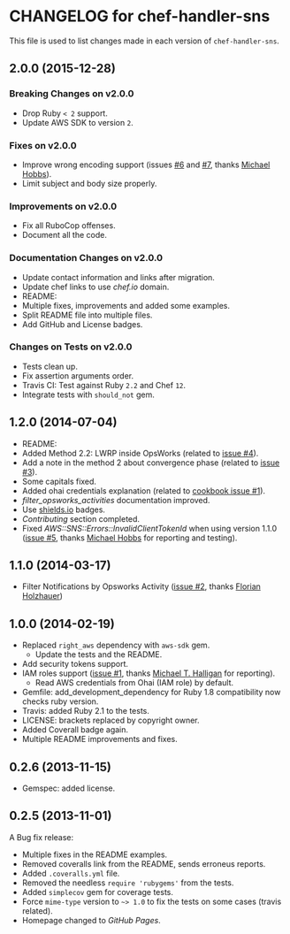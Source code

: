 # CHANGELOG for chef-handler-sns

This file is used to list changes made in each version of `chef-handler-sns`.

## 2.0.0 (2015-12-28)

### Breaking Changes on v2.0.0

* Drop Ruby `< 2` support.
* Update AWS SDK to version `2`.

### Fixes on v2.0.0

* Improve wrong encoding support (issues [#6](https://github.com/zuazo/chef-handler-sns/pull/7) and [#7](https://github.com/zuazo/chef-handler-sns/pull/7), thanks [Michael Hobbs](https://github.com/michaelshobbs)).
* Limit subject and body size properly.

### Improvements on v2.0.0

* Fix all RuboCop offenses.
* Document all the code.

### Documentation Changes on v2.0.0

* Update contact information and links after migration.
* Update chef links to use *chef.io* domain.
* README:
 * Multiple fixes, improvements and added some examples.
 * Split README file into multiple files.
 * Add GitHub and License badges.

### Changes on Tests on v2.0.0

* Tests clean up.
* Fix assertion arguments order.
* Travis CI: Test against Ruby `2.2` and Chef `12`.
* Integrate tests with `should_not` gem.

## 1.2.0 (2014-07-04)

* README:
 * Added Method 2.2: LWRP inside OpsWorks (related to [issue #4](https://github.com/zuazo/chef-handler-sns/issues/4)).
 * Add a note in the method 2 about convergence phase (related to [issue #3](https://github.com/zuazo/chef-handler-sns/issues/3)).
 * Some capitals fixed.
 * Added ohai credentials explanation (related to [cookbook issue #1](https://github.com/zuazo/chef_handler_sns-cookbook/issues/1)).
 * *filter_opsworks_activities* documentation improved.
 * Use [shields.io](http://shields.io/) badges.
 * *Contributing* section completed.
* Fixed *AWS::SNS::Errors::InvalidClientTokenId* when using version 1.1.0 ([issue #5](https://github.com/zuazo/chef-handler-sns/issues/5), thanks [Michael Hobbs](https://github.com/michaelshobbs) for reporting and testing).

## 1.1.0 (2014-03-17)

* Filter Notifications by Opsworks Activity ([issue #2](https://github.com/zuazo/chef-handler-sns/pull/2), thanks [Florian Holzhauer](https://github.com/fh))

## 1.0.0 (2014-02-19)

* Replaced `right_aws` dependency with `aws-sdk` gem.
  * Update the tests and the README.
* Add security tokens support.
* IAM roles support ([issue #1](https://github.com/zuazo/chef-handler-sns/issues/1), thanks [Michael T. Halligan](https://github.com/mhalligan) for reporting).
  * Read AWS credentials from Ohai (IAM role) by default.
* Gemfile: add_development_dependency for Ruby 1.8 compatibility now checks ruby version.
* Travis: added Ruby 2.1 to the tests.
* LICENSE: brackets replaced by copyright owner.
* Added Coverall badge again.
* Multiple README improvements and fixes.

## 0.2.6 (2013-11-15)

* Gemspec: added license.

## 0.2.5 (2013-11-01)

A Bug fix release:
* Multiple fixes in the README examples.
* Removed coveralls link from the README, sends erroneus reports.
* Added `.coveralls.yml` file.
* Removed the needless `require 'rubygems'` from the tests.
* Added `simplecov` gem for coverage tests.
* Force `mime-type` version to `~> 1.0` to fix the tests on some cases (travis related).
* Homepage changed to *GitHub Pages*.

